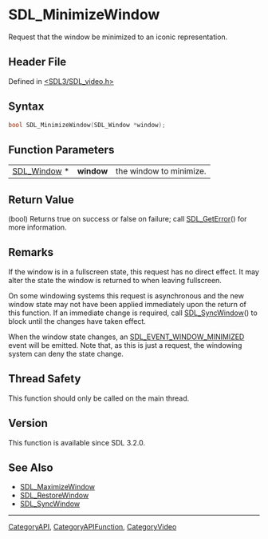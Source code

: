 # SDL_MinimizeWindow

Request that the window be minimized to an iconic representation.

## Header File

Defined in [<SDL3/SDL_video.h>](https://github.com/libsdl-org/SDL/blob/main/include/SDL3/SDL_video.h)

## Syntax

```c
bool SDL_MinimizeWindow(SDL_Window *window);
```

## Function Parameters

|                            |            |                         |
| -------------------------- | ---------- | ----------------------- |
| [SDL_Window](SDL_Window) * | **window** | the window to minimize. |

## Return Value

(bool) Returns true on success or false on failure; call
[SDL_GetError](SDL_GetError)() for more information.

## Remarks

If the window is in a fullscreen state, this request has no direct effect.
It may alter the state the window is returned to when leaving fullscreen.

On some windowing systems this request is asynchronous and the new window
state may not have been applied immediately upon the return of this
function. If an immediate change is required, call
[SDL_SyncWindow](SDL_SyncWindow)() to block until the changes have taken
effect.

When the window state changes, an
[SDL_EVENT_WINDOW_MINIMIZED](SDL_EVENT_WINDOW_MINIMIZED) event will be
emitted. Note that, as this is just a request, the windowing system can
deny the state change.

## Thread Safety

This function should only be called on the main thread.

## Version

This function is available since SDL 3.2.0.

## See Also

- [SDL_MaximizeWindow](SDL_MaximizeWindow)
- [SDL_RestoreWindow](SDL_RestoreWindow)
- [SDL_SyncWindow](SDL_SyncWindow)






----
[CategoryAPI](CategoryAPI), [CategoryAPIFunction](CategoryAPIFunction), [CategoryVideo](CategoryVideo)

